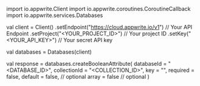 import io.appwrite.Client
import io.appwrite.coroutines.CoroutineCallback
import io.appwrite.services.Databases

val client = Client()
    .setEndpoint("https://cloud.appwrite.io/v1") // Your API Endpoint
    .setProject("<YOUR_PROJECT_ID>") // Your project ID
    .setKey("<YOUR_API_KEY>") // Your secret API key

val databases = Databases(client)

val response = databases.createBooleanAttribute(
    databaseId = "<DATABASE_ID>",
    collectionId = "<COLLECTION_ID>",
    key = "",
    required = false,
    default = false, // optional
    array = false // optional
)
